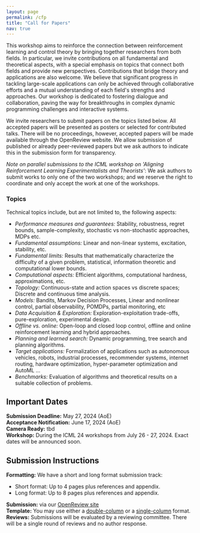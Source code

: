 ```yaml
---
layout: page
permalink: /cfp
title: "Call for Papers"
nav: true
---
```


<!-- Despite rapid advances in machine learning, solving large-scale stochastic dynamic programming problems remains a significant challenge. The combination of neural networks with RL has opened new avenues for algorithm design, but the lack of theoretical guarantees of these approaches hinders their applicability to high-stake problems traditionally addressed using control theory, such as online supply chain optimization, industrial automation, and adaptive transportation systems. This workshop focuses on recent advances in developing a learning theory of decision (control) systems, that builds on techniques and concepts from two communities that historically had limited interactions despite their shared goals: Reinforcement learning (RL) and control theory. -->

This workshop aims to reinforce the connection between reinforcement learning and control theory by bringing together researchers from both fields. In particular, we invite contributions on all fundamental and theoretical aspects, with a special emphasis on topics that connect both fields and provide new perspectives. Contributions that bridge theory and applications are also welcome. We believe that significant progress in tackling large-scale applications can only be achieved through collaborative efforts and a mutual understanding of each field's strengths and approaches. Our workshop is dedicated to fostering dialogue and collaboration, paving the way for breakthroughs in complex dynamic programming challenges and interactive systems.

We invite researchers to submit papers on the topics listed below. All accepted papers will be presented as posters or selected for contributed talks. There will be no proceedings, however, accepted papers will be made available through the OpenReview website. We allow submission of published or already peer-reviewed papers but we ask authors to indicate this in the submission form for transparency.

_Note on parallel submissions to the ICML workshop on 'Aligning Reinforcement Learning Experimentalists and Theorists'_: We ask authors to submit works to only one of the two workshops; and we reserve the right to coordinate and only accept the work at one of the workshops.


### Topics


Technical topics include, but are not limited to, the following aspects:

- *Performance measures and guarantees:* Stability, robustness, regret bounds, sample-complexity, stochastic vs non-stochastic approaches, MDPs etc.
- *Fundamental assumptions:* Linear and non-linear systems, excitation, stability, etc.
- *Fundamental limits:* Results that mathematically characterize the difficulty of a given problem, statistical, information theoretic and computational lower bounds.
- *Computational aspects:* Efficient algorithms, computational hardness, approximations, etc.
- *Topology:* Continuous-state and action spaces vs discrete spaces; Discrete and continuous time analysis.
- *Models:* Bandits, Markov Decision Processes, Linear and nonlinear control, partial observability, POMDPs, partial monitoring, etc
- *Data Acquisition & Exploration:* Exploration-exploitation trade-offs, pure-exploration, experimental design.
- *Offline vs. online:* Open-loop and closed loop control, offline and online reinforcement learning and hybrid approaches.
- *Planning and learned search:* Dynamic programming, tree search and planning algorithms.
- *Target applications:* Formalization of applications such as autonomous vehicles, robots, industrial processes, recommender systems, internet routing, hardware optimization, hyper-parameter optimization and AutoML …
- *Benchmarks:* Evaluation of algorithms and theoretical results on a suitable collection of problems.



## Important Dates

__Submission Deadline:__ May 27, 2024 (AoE) <br>
__Acceptance Notification:__ June 17, 2024 (AoE)<br>
__Camera Ready:__ tbd<br>
__Workshop:__ During the ICML 24 workshops from July 26 - 27, 2024. Exact dates will be announced soon.<br>

## Submission Instructions

__Formatting:__ We have a short and long format submission track:
* Short format: Up to 4 pages plus references and appendix.
* Long format: Up to 8 pages plus references and appendix.

__Submission:__ via our [OpenReview site](https://openreview.net/group?id=ICML.cc/2024/Workshop/RLControlTheory) <br>
__Template:__ You may use either a [double-column](assets/forlac2024-double.zip) or a [single-column](assets/forlac2024-single.zip) format.<br>
__Reviews:__ Submissions will be evaluated by a reviewing committee. There will be a single round of reviews and no author response.<br>


